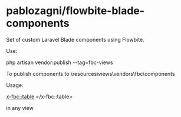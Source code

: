 # pablozagni/flowbite-blade-components

Set of custom Laravel Blade components using Flowbite.

Use:

php artisan vendor:publish --tag=fbc-views

To publish components to \resources\views\vendors\fbc\components

Usage:

<x-fbc::table>
</x-fbc::table>

in any view
